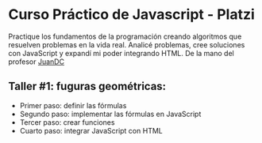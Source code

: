 # Curso Práctico de Javascript - Platzi

Practique los fundamentos de la programación creando algoritmos que resuelven problemas en la vida real. Analicé problemas, cree soluciones con JavaScript y expandí mi poder integrando HTML. De la mano del profesor [JuanDC](https://github.com/juandc)

## Taller #1: fuguras geométricas:

- Primer paso: definir las fórmulas
- Segundo paso: implementar las fórmulas en JavaScript
- Tercer paso: crear funciones
- Cuarto paso: integrar JavaScript con HTML
